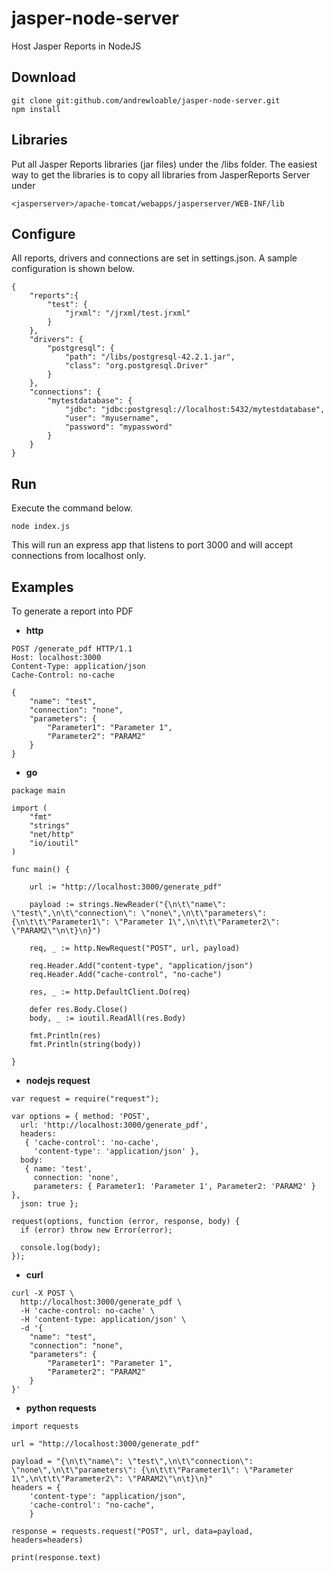 # jasper-node-server
Host Jasper Reports in NodeJS


## Download

```
git clone git:github.com/andrewloable/jasper-node-server.git
npm install
```

## Libraries

Put all Jasper Reports libraries (jar files) under the /libs folder.
The easiest way to get the libraries is to copy all libraries from JasperReports Server under 

```
<jasperserver>/apache-tomcat/webapps/jasperserver/WEB-INF/lib
```

## Configure

All reports, drivers and connections are set in settings.json.
A sample configuration is shown below.

```
{
    "reports":{
        "test": {
            "jrxml": "/jrxml/test.jrxml"
        }
    },
    "drivers": {
        "postgresql": {
            "path": "/libs/postgresql-42.2.1.jar",
            "class": "org.postgresql.Driver"
        }
    },
    "connections": {
        "mytestdatabase": {
            "jdbc": "jdbc:postgresql://localhost:5432/mytestdatabase",
            "user": "myusername",
            "password": "mypassword"
        }
    }
}
```

## Run

Execute the command below.

```
node index.js
```

This will run an express app that listens to port 3000 and will accept connections from localhost only.

## Examples

To generate a report into PDF

* **http**
```
POST /generate_pdf HTTP/1.1
Host: localhost:3000
Content-Type: application/json
Cache-Control: no-cache

{
	"name": "test",
	"connection": "none",
	"parameters": {
		"Parameter1": "Parameter 1",
		"Parameter2": "PARAM2"
	}
}
```

* **go**
```
package main

import (
	"fmt"
	"strings"
	"net/http"
	"io/ioutil"
)

func main() {

	url := "http://localhost:3000/generate_pdf"

	payload := strings.NewReader("{\n\t\"name\": \"test\",\n\t\"connection\": \"none\",\n\t\"parameters\": {\n\t\t\"Parameter1\": \"Parameter 1\",\n\t\t\"Parameter2\": \"PARAM2\"\n\t}\n}")

	req, _ := http.NewRequest("POST", url, payload)

	req.Header.Add("content-type", "application/json")
	req.Header.Add("cache-control", "no-cache")

	res, _ := http.DefaultClient.Do(req)

	defer res.Body.Close()
	body, _ := ioutil.ReadAll(res.Body)

	fmt.Println(res)
	fmt.Println(string(body))

}
```

* **nodejs request**
```
var request = require("request");

var options = { method: 'POST',
  url: 'http://localhost:3000/generate_pdf',
  headers: 
   { 'cache-control': 'no-cache',
     'content-type': 'application/json' },
  body: 
   { name: 'test',
     connection: 'none',
     parameters: { Parameter1: 'Parameter 1', Parameter2: 'PARAM2' } },
  json: true };

request(options, function (error, response, body) {
  if (error) throw new Error(error);

  console.log(body);
});
```

* **curl**
```
curl -X POST \
  http://localhost:3000/generate_pdf \
  -H 'cache-control: no-cache' \
  -H 'content-type: application/json' \
  -d '{
	"name": "test",
	"connection": "none",
	"parameters": {
		"Parameter1": "Parameter 1",
		"Parameter2": "PARAM2"
	}
}'
```

* **python requests**
```
import requests

url = "http://localhost:3000/generate_pdf"

payload = "{\n\t\"name\": \"test\",\n\t\"connection\": \"none\",\n\t\"parameters\": {\n\t\t\"Parameter1\": \"Parameter 1\",\n\t\t\"Parameter2\": \"PARAM2\"\n\t}\n}"
headers = {
    'content-type': "application/json",
    'cache-control': "no-cache",
    }

response = requests.request("POST", url, data=payload, headers=headers)

print(response.text)
```

